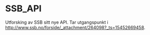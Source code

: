 # SSB_API
Utforsking av SSB sitt nye API. Tar utgangspunkt i http://www.ssb.no/forside/_attachment/264098?_ts=15452669458. 
